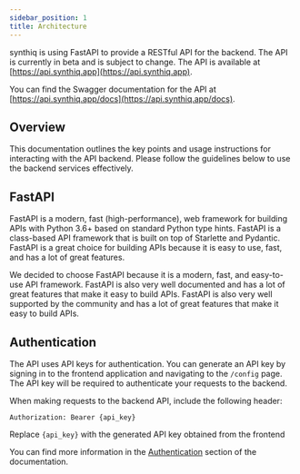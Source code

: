 ```yaml
---
sidebar_position: 1
title: Architecture
---
```


synthiq is using FastAPI to provide a RESTful API for the backend. The API is currently in beta and is subject to change. The API is available at [https://api.synthiq.app](https://api.synthiq.app).

You can find the Swagger documentation for the API at [https://api.synthiq.app/docs](https://api.synthiq.app/docs).

## Overview

This documentation outlines the key points and usage instructions for interacting with the API backend. Please follow the guidelines below to use the backend services effectively.


## FastAPI

FastAPI is a modern, fast (high-performance), web framework for building APIs with Python 3.6+ based on standard Python type hints. FastAPI is a class-based API framework that is built on top of Starlette and Pydantic. FastAPI is a great choice for building APIs because it is easy to use, fast, and has a lot of great features.

We decided to choose FastAPI because it is a modern, fast, and easy-to-use API framework. FastAPI is also very well documented and has a lot of great features that make it easy to build APIs. FastAPI is also very well supported by the community and has a lot of great features that make it easy to build APIs.


## Authentication

The API uses API keys for authentication. You can generate an API key by signing in to the frontend application and navigating to the `/config` page. The API key will be required to authenticate your requests to the backend.

When making requests to the backend API, include the following header:

```http
Authorization: Bearer {api_key}
```

Replace `{api_key}` with the generated API key obtained from the frontend

You can find more information in the [Authentication](/docs/backend/api/getting_started) section of the documentation.

